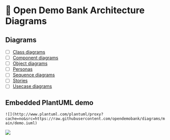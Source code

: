 # :bank: Open Demo Bank Architecture Diagrams

## Diagrams

- [ ] [Class diagrams](class)
- [ ] [Component diagrams](component)
- [ ] [Object diagrams](object)
- [ ] [Personas](personas)
- [ ] [Sequence diagrams](sequence)
- [ ] [Stories](stories)
- [ ] [Usecase diagrams](usecase)

## Embedded PlantUML demo

`![](http://www.plantuml.com/plantuml/proxy?cache=no&src=https://raw.githubusercontent.com/opendemobank/diagrams/main/demo.iuml)`

![](http://www.plantuml.com/plantuml/proxy?cache=no&src=https://raw.githubusercontent.com/opendemobank/diagrams/main/demo.iuml)

